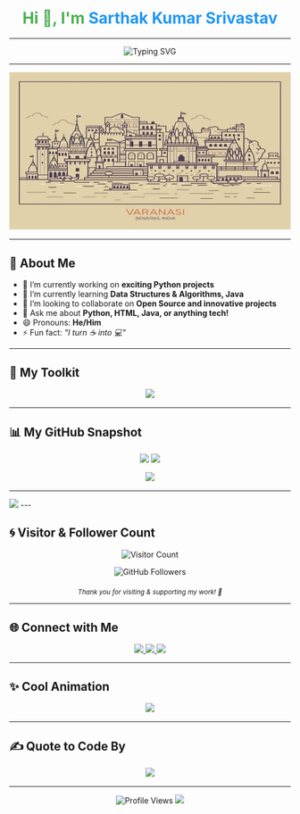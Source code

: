 
<h1 align="center" style="color:#4CAF50;">Hi 👋, I'm <span style="color:#2196F3;">Sarthak Kumar Srivastav</span></h1>

---
<p align="center">
  <img src="https://readme-typing-svg.herokuapp.com?font=Fira+Code&weight=500&size=22&pause=1000&color=F77F00&center=true&vCenter=true&width=435&lines=Passionate+Developer;Open+Source+Enthusiast;Lifelong+Learner" alt="Typing SVG" />
</p>

---

<p align="center">
  
  <img src="https://github.com/its-sarthak-27/its-sarthak-27/blob/main/WhatsApp%20Image%202025-07-18%20at%2022.35.51_0a058d28%20(1).jpg" />
</p>

---

## 🌟 About Me
- 🔭 I’m currently working on **exciting Python projects**
- 🌱 I’m currently learning **Data Structures & Algorithms, Java**
- 👯 I’m looking to collaborate on **Open Source and innovative projects**
- 💬 Ask me about **Python, HTML, Java, or anything tech!**
- 😄 Pronouns: **He/Him**
- ⚡ Fun fact: *"I turn ☕ into 💻"*

---

## 🧰 My Toolkit
<p align="center">
  <img src="https://skillicons.dev/icons?i=python,c,java,html,css,github,vscode" />
</p>



---

## 📊 My GitHub Snapshot
<p align="center">
  <img src="https://github-readme-stats.vercel.app/api?username=its-sarthak-27&show_icons=true&theme=dark&hide_border=true&border_radius=12&include_all_commits=true&count_private=true" width="45%" />
  <img src="https://github-readme-streak-stats.herokuapp.com/?user=its-sarthak-27&theme=dark&hide_border=true&border_radius=12" width="45%" />
</p>

<p align="center">
  <img src="https://github-profile-trophy.vercel.app/?username=its-sarthak-27&theme=onedark&no-frame=true&row=1&margin-w=10&margin-h=10&column=4" width="50%" />
</p>

---
<img src="https://github-readme-activity-graph.vercel.app/graph?username=its-sarthak-27&theme=github-compact&hide_border=true" />
---

## 🌀 Visitor & Follower Count

<p align="center">
  <img src="https://count.getloli.com/get/@its-sarthak-27?theme=flat" alt="Visitor Count" />
</p>

<p align="center">
  <img src="https://img.shields.io/github/followers/its-sarthak-27?label=⭐%20Followers&style=for-the-badge&logo=github&logoColor=white&color=0d6efd" alt="GitHub Followers" />
</p>

<p align="center">
  <sub><i>Thank you for visiting & supporting my work! 🚀</i></sub>
</p>


---


## 🌐 Connect with Me
<p align="center">
  <a href="https://www.linkedin.com/in/sarthak-kumar-srivastav-b80050361/" target="_blank">
    <img src="https://img.shields.io/badge/-LinkedIn-0A66C2?style=for-the-badge&logo=linkedin&logoColor=white" />
  </a>
  <a href="mailto:sarthakinsight@gmail.com" target="_blank">
    <img src="https://img.shields.io/badge/-Gmail-D14836?style=for-the-badge&logo=gmail&logoColor=white" />
  </a>
  <a href="https://instagram.com/its.sarthak.27" target="_blank">
    <img src="https://img.shields.io/badge/-Instagram-1DA1F2?style=for-the-badge&logo=Instagram&logoColor=white" />
  </a>
</p>

---

## ✨ Cool Animation
<p align="center">
  <img src="https://capsule-render.vercel.app/api?type=waving&height=150&text=Keep%20Coding%20🚀&fontAlign=center&fontAlignY=40&color=gradient" />
</p>

---

## ✍️ Quote to Code By
<p align="center">
  <img src="https://readme-typing-svg.herokuapp.com?font=Fira+Code&size=21&duration=3000&pause=1000&color=F7DC6F&center=true&vCenter=true&width=1000&lines=%22First%2C+solve+the+problem.+Then%2C+write+the+code.%22+-+John+Johnson" />
</p>

---

<p align="center">
  <img src="https://komarev.com/ghpvc/?username=its-sarthak-27&style=flat-square&color=blue" alt="Profile Views" />
  <img src="https://img.shields.io/badge/Coding%20With-Python-%2314354C?style=flat-square&logo=python&logoColor=yellow" />
</p>
